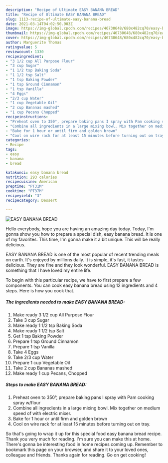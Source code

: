 ```yaml
---
description: "Recipe of Ultimate EASY BANANA BREAD"
title: "Recipe of Ultimate EASY BANANA BREAD"
slug: 1113-recipe-of-ultimate-easy-banana-bread
date: 2021-03-14T04:02:50.903Z
image: https://img-global.cpcdn.com/recipes/46730648/680x482cq70/easy-banana-bread-recipe-main-photo.jpg
thumbnail: https://img-global.cpcdn.com/recipes/46730648/680x482cq70/easy-banana-bread-recipe-main-photo.jpg
cover: https://img-global.cpcdn.com/recipes/46730648/680x482cq70/easy-banana-bread-recipe-main-photo.jpg
author: Marguerite Thomas
ratingvalue: 5
reviewcount: 1330
recipeingredient:
- "3 1/2 cup All Purpose Flour"
- "3 cup Sugar"
- "1 1/2 tsp Baking Soda"
- "1 1/2 tsp Salt"
- "1 tsp Baking Powder"
- "1 tsp Ground Cinnamon"
- "1 tsp Vanilla"
- "4 Eggs"
- "2/3 cup Water"
- "1 cup Vegetable Oil"
- "2 cup Bananas mashed"
- "1 cup Pecans Chopped"
recipeinstructions:
- "Preheat oven to 350°, prepare baking pans I spray with Pam cooking spray w/flour"
- "Combine all ingredients in a large mixing bowl. Mix together on medium speed of with electric mixer."
- "Bake for 1 hour or until firm and golden brown"
- "Cool on wire rack for at least 15 minutes before turning out on tray."
categories:
- Recipe
tags:
- easy
- banana
- bread

katakunci: easy banana bread 
nutrition: 293 calories
recipecuisine: American
preptime: "PT31M"
cooktime: "PT37M"
recipeyield: "3"
recipecategory: Dessert

---
```



![EASY BANANA BREAD](https://img-global.cpcdn.com/recipes/46730648/680x482cq70/easy-banana-bread-recipe-main-photo.jpg)

Hello everybody, hope you are having an amazing day today. Today, I'm gonna show you how to prepare a special dish, easy banana bread. It is one of my favorites. This time, I'm gonna make it a bit unique. This will be really delicious.

EASY BANANA BREAD is one of the most popular of recent trending meals on earth. It's enjoyed by millions daily. It is simple, it's fast, it tastes delicious. They are fine and they look wonderful. EASY BANANA BREAD is something that I have loved my entire life.




To begin with this particular recipe, we have to first prepare a few components. You can cook easy banana bread using 12 ingredients and 4 steps. Here is how you cook that.

<!--inarticleads1-->

##### The ingredients needed to make EASY BANANA BREAD:

1. Make ready 3 1/2 cup All Purpose Flour
1. Take 3 cup Sugar
1. Make ready 1 1/2 tsp Baking Soda
1. Make ready 1 1/2 tsp Salt
1. Get 1 tsp Baking Powder
1. Prepare 1 tsp Ground Cinnamon
1. Prepare 1 tsp Vanilla
1. Take 4 Eggs
1. Take 2/3 cup Water
1. Prepare 1 cup Vegetable Oil
1. Take 2 cup Bananas mashed
1. Make ready 1 cup Pecans, Chopped




<!--inarticleads2-->

##### Steps to make EASY BANANA BREAD:

1. Preheat oven to 350°, prepare baking pans I spray with Pam cooking spray w/flour
1. Combine all ingredients in a large mixing bowl. Mix together on medium speed of with electric mixer.
1. Bake for 1 hour or until firm and golden brown
1. Cool on wire rack for at least 15 minutes before turning out on tray.




So that's going to wrap it up for this special food easy banana bread recipe. Thank you very much for reading. I'm sure you can make this at home. There's gonna be interesting food in home recipes coming up. Remember to bookmark this page on your browser, and share it to your loved ones, colleague and friends. Thanks again for reading. Go on get cooking!
